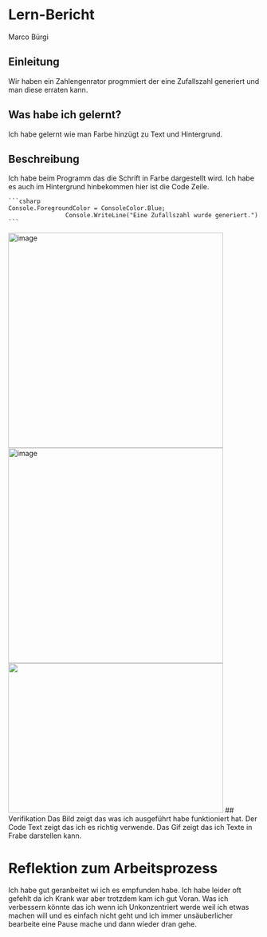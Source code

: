 # Lern-Bericht
Marco Bürgi

## Einleitung

Wir haben ein Zahlengenrator progmmiert der eine Zufallszahl generiert und man diese erraten kann.

## Was habe ich gelernt?

Ich habe gelernt wie man Farbe hinzügt zu Text und Hintergrund.

## Beschreibung

Ich habe beim Programm das die Schrift in Farbe dargestellt wird.
Ich habe es auch im Hintergrund hinbekommen hier ist die Code Zeile.

    ```csharp
    Console.ForegroundColor = ConsoleColor.Blue;
                    Console.WriteLine("Eine Zufallszahl wurde generiert.")       
    ```
                    
<img width="431" alt="image" src=https://cdn.discordapp.com/attachments/1014560355931922463/1022437634372534292/unknown.png>
<img width="431" alt="image" src=https://cdn.discordapp.com/attachments/1014560355931922463/1022437633936334868/unknown.png>
<img src="https://cdn.discordapp.com/attachments/1014560355931922463/1022444888140288020/ezgif.com-gif-maker_1.gif" <img width="431" height="300" />
## Verifikation
Das Bild zeigt das was ich ausgeführt habe funktioniert hat.
Der Code Text zeigt das ich es richtig verwende.
Das Gif zeigt das ich Texte in Frabe darstellen kann.

# Reflektion zum Arbeitsprozess
Ich habe gut geranbeitet wi ich es empfunden habe.
Ich habe leider oft gefehlt da ich Krank war aber trotzdem kam ich gut Voran.
Was ich verbessern könnte das ich wenn ich Unkonzentriert werde weil ich etwas machen will und es einfach nicht geht und ich immer unsäuberlicher bearbeite eine Pause mache und dann wieder dran gehe.
